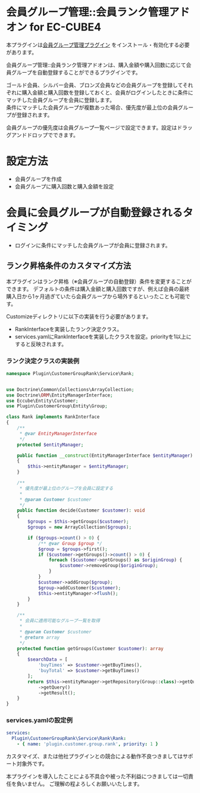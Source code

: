 # 会員グループ管理::会員ランク管理アドオン for EC-CUBE4

本プラグインは[会員グループ管理プラグイン](https://www.ec-cube.net/products/detail.php?product_id=2255) をインストール・有効化する必要があります。

会員グループ管理::会員ランク管理アドオンは、購入金額や購入回数に応じて会員グループを自動登録することができるプラグインです。

ゴールド会員、シルバー会員、ブロンズ会員などの会員グループを登録してそれぞれに購入金額と購入回数を登録しておくと、会員がログインしたときに条件にマッチした会員グループを会員に登録します。  
条件にマッチした会員グループが複数あった場合、優先度が最上位の会員グループが登録されます。  

会員グループの優先度は会員グループ一覧ページで設定できます。設定はドラッグアンドドロップでできます。

# 設定方法
+ 会員グループを作成
+ 会員グループに購入回数と購入金額を設定

# 会員に会員グループが自動登録されるタイミング
+ ログインに条件にマッチした会員グループが会員に登録されます。

## ランク昇格条件のカスタマイズ方法

本プラグインはランク昇格（※会員グループの自動登録）条件を変更することができます。
デフォルトの条件は購入金額と購入回数ですが、例えば会員の最終購入日から1ヶ月過ぎていたら会員グループから場外するといったことも可能です。

Customizeディレクトリに以下の実装を行う必要があります。
+ RankInterfaceを実装したランク決定クラス。
+ services.yamlにRankInterfaceを実装したクラスを設定。priorityを1以上にすると反映されます。


### ランク決定クラスの実装例

```php
namespace Plugin\CustomerGroupRank\Service\Rank;


use Doctrine\Common\Collections\ArrayCollection;
use Doctrine\ORM\EntityManagerInterface;
use Eccube\Entity\Customer;
use Plugin\CustomerGroup\Entity\Group;

class Rank implements RankInterface
{
    /**
     * @var EntityManagerInterface
     */
    protected $entityManager;

    public function __construct(EntityManagerInterface $entityManager)
    {
        $this->entityManager = $entityManager;
    }

    /**
     * 優先度が最上位のグループを会員に設定する
     *
     * @param Customer $customer
     */
    public function decide(Customer $customer): void
    {
        $groups = $this->getGroups($customer);
        $groups = new ArrayCollection($groups);

        if ($groups->count() > 0) {
            /** @var Group $group */
            $group = $groups->first();
            if ($customer->getGroups()->count() > 0) {
                foreach ($customer->getGroups() as $originGroup) {
                    $customer->removeGroup($originGroup);
                }
            }
            $customer->addGroup($group);
            $group->addCustomer($customer);
            $this->entityManager->flush();
        }
    }

    /**
     * 会員に適用可能なグループ一覧を取得
     *
     * @param Customer $customer
     * @return array
     */
    protected function getGroups(Customer $customer): array
    {
        $searchData = [
            'buyTimes' => $customer->getBuyTimes(),
            'buyTotal' => $customer->getBuyTimes()
        ];
        return $this->entityManager->getRepository(Group::class)->getQueryBuilderBySearchData($searchData)
            ->getQuery()
            ->getResult();
    }
}
```

### services.yamlの設定例

```yaml
services:
  Plugin\CustomerGroupRank\Service\Rank\Rank:
    - { name: 'plugin.customer.group.rank', priority: 1 }
```


カスタマイズ、または他社プラグインとの競合による動作不良つきましてはサポート対象外です。

本プラグインを導入したことによる不具合や被った不利益につきましては一切責任を負いません。
ご理解の程よろしくお願いいたします。

